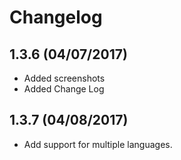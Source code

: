 # Changelog

## 1.3.6 (04/07/2017)
* Added screenshots
* Added Change Log

## 1.3.7 (04/08/2017)
* Add support for multiple languages.